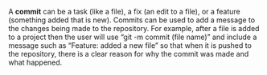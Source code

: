 A  **commit** can be a task (like a file), a fix (an edit to a file), or a feature (something added that is new). Commits can be used to add a message to the changes being made to the repository. For example, after a file is added to a project then the user will use “git -m commit (file name)” and include a message such as “Feature: added a new file” so that when it is pushed to the repository, there is a clear reason for why the commit was made and what happened.

